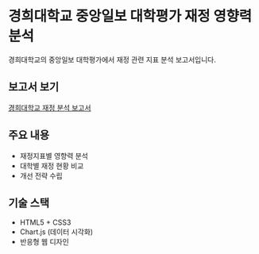 # 경희대학교 중앙일보 대학평가 재정 영향력 분석

경희대학교의 중앙일보 대학평가에서 재정 관련 지표 분석 보고서입니다.

## 보고서 보기

[경희대학교 재정 분석 보고서](./kyunghee_financial_analysis.html)

## 주요 내용

- 재정지표별 영향력 분석
- 대학별 재정 현황 비교
- 개선 전략 수립

## 기술 스택

- HTML5 + CSS3
- Chart.js (데이터 시각화)
- 반응형 웹 디자인